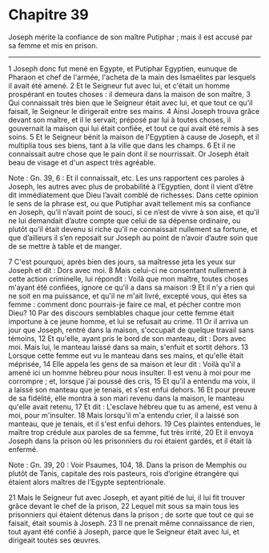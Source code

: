 # Chapitre 39

Joseph mérite la confiance de son maître Putiphar ; mais il est accusé par sa femme et mis en prison.

***

1 Joseph donc fut mené en Egypte, et Putiphar Egyptien, eunuque de Pharaon et chef de l'armée, l'acheta de la main des Ismaélites par lesquels il avait été amené. 2 Et le Seigneur fut avec lui, et c'était un homme prospérant en toutes choses : il demeura dans la maison de son maître, 3 Qui connaissait très bien que le Seigneur était avec lui, et que tout ce qu'il faisait, le Seigneur le dirigerait entre ses mains. 4 Ainsi Joseph trouva grâce devant son maître, et il le servait; préposé par lui à toutes choses, il gouvernait la maison qui lui était confiée, et tout ce qui avait été remis à ses soins. 5 Et le Seigneur bénit la maison de l'Egyptien à cause de Joseph, et il multiplia tous ses biens, tant à la ville que dans les champs. 6 Et il ne connaissait autre chose que le pain dont il se nourrissait. Or Joseph était beau de visage et d'un aspect très agréable.

<span class="bible-note">Note : </span> Gn. 39, 6 : Et il connaissait, etc. Les uns rapportent ces paroles à Joseph, les autres avec plus de probabilité à l’Egyptien, dont il vient d’être dit immédiatement que Dieu l’avait comblé de richesses. Dans cette opinion le sens de la phrase est, ou que Putiphar avait tellement mis sa confiance en Joseph, qu’il n’avait point de souci, si ce n’est de vivre à son aise, et qu’il ne lui demandait d’autre compte que celui de sa dépense ordinaire, ou plutôt qu’il était devenu si riche qu’il ne connaissait nullement sa fortune, et que d’ailleurs il s’en reposait sur Joseph au point de n’avoir d’autre soin que de se mettre à table et de manger.


7 C'est pourquoi, après bien des jours, sa maîtresse jeta les yeux sur Joseph et dit : Dors avec moi. 8 Mais celui-ci ne consentant nullement à cette action criminelle, lui répondit : Voilà que mon maître, toutes choses m'ayant été confiées, ignore ce qu'il a dans sa maison :9 Et il n'y a rien qui ne soit en ma puissance, et qu'il ne m'ait livré, excepté vous, qui êtes sa femme : comment donc pourrais-je faire ce mal, et pécher contre mon Dieu? 10 Par des discours semblables chaque jour cette femme était importune à ce jeune homme, et lui se refusait au crime. 11 Or il arriva un jour que Joseph, rentré dans la maison, s'occupait de quelque travail sans témoins, 12 Et qu'elle, ayant pris le bord de son manteau, dit : Dors avec moi. Mais lui, le manteau laissé dans sa main, s'enfuit et sortit dehors. 13 Lorsque cette femme eut vu le manteau dans ses mains, et qu'elle était méprisée, 14 Elle appela les gens de sa maison et leur dit : Voilà qu'il a amené ici un homme hébreu pour nous insulter. Il est venu à moi pour
me corrompre ; et, lorsque j'ai poussé des cris, 15 Et qu'il a entendu ma voix, il a laissé son manteau que je tenais, et s'est enfui dehors. 16 Et pour preuve de sa fidélité, elle montra à son mari revenu dans la maison, le manteau qu'elle avait retenu, 17 Et dit : L'esclave hébreu que tu as amené, est venu à moi, pour m'insulter. 18 Mais lorsqu'il m'a entendu crier, il a laissé son manteau, que je tenais, et il s'est enfui dehors. 19 Ces plaintes entendues, le maître trop crédule aux paroles de sa femme, fut très irrité, 20 Et il envoya Joseph dans la prison où les prisonniers du roi étaient gardés, et il était là enfermé.

<span class="bible-note">Note : </span> Gn. 39, 20 : Voir Psaumes, 104, 18. Dans la prison de Memphis ou plutôt de Tanis, capitale des rois pasteurs, rois d’origine étrangère qui étaient alors maîtres de l’Egypte septentrionale.


21 Mais le Seigneur fut avec Joseph, et ayant pitié de lui, il lui fit trouver grâce devant le chef de la prison, 22 Lequel mit sous sa main tous les prisonniers qui étaient détenus dans la prison ; de sorte que tout ce qui se faisait, était soumis à Joseph. 23 Il ne prenait même connaissance de rien, tout ayant été confié à Joseph, parce que le Seigneur était avec lui, et dirigeait toutes ses œuvres.

